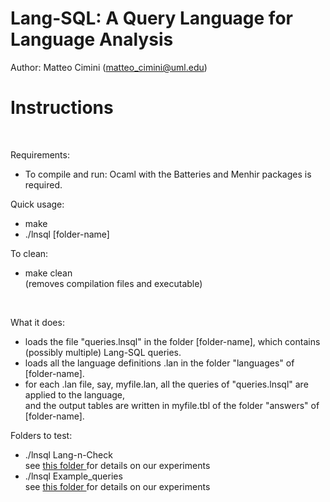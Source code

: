 # Lang-SQL: A Query Language for Language Analysis 

Author: Matteo Cimini (matteo_cimini@uml.edu)
	<br />
# <a name="instructions"></a>Instructions 
<br />

Requirements: 
<br />
<ul>
<li> To compile and run: Ocaml with the Batteries and Menhir packages is required.
</ul>

Quick usage: 
<br />
<ul>
<li> make 
<li> ./lnsql [folder-name]
</ul>

To clean: <br />
<ul>
<li> make clean 
	<br /> (removes compilation files and executable) 
</ul>
<br />

What it does:  <br />
<ul>
<li> loads the file "queries.lnsql" in the folder [folder-name], which contains (possibly multiple) Lang-SQL queries. 
<li> loads all the language definitions .lan in the folder "languages" of [folder-name]. 
<li> for each .lan file, say, myfile.lan, all the queries of "queries.lnsql" are applied to the language,  <br />
	and the output tables are written in myfile.tbl of the folder "answers" of [folder-name]. 
</ul>

Folders to test: 
<br />
<ul>
<li> ./lnsql Lang-n-Check <br />
	see <a href="Lang-n-Check/"> this folder </a> for details on our experiments 
<li> ./lnsql Example_queries <br />
	see <a href="Example_queries/"> this folder </a> for details on our experiments 
</ul> 






